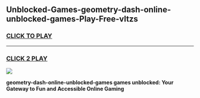 
## Unblocked-Games-geometry-dash-online-unblocked-games-Play-Free-vltzs
<h3>
<a href="https://premium76.site?title=geometry-dash-online-unblocked-games&ref=23A">CLICK TO PLAY</a></h3>
<hr>

<h3>
<a href="https://premium76.site?title=geometry-dash-online-unblocked-games&ref=23A">CLICK 2 PLAY</a>
  
</h3>

<a href="https://premium76.site?title=geometry-dash-online-unblocked-games&ref=23A"><img src="https://clearcache.store/games.png"></a>


**geometry-dash-online-unblocked-games games unblocked: Your Gateway to Fun and Accessible Online Gaming**
